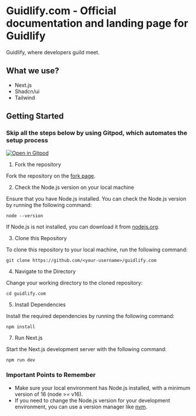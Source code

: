 # Guidlify.com - Official documentation and landing page for Guidlify

Guidlify, where developers guild meet.

## What we use?

- Next.js
- Shadcn/ui
- Tailwind

## Getting Started

### Skip all the steps below by using Gitpod, which automates the setup process

[![Open in Gitpod](https://gitpod.io/button/open-in-gitpod.svg)](https://gitpod.io/#https://github.com/WebXGuild/guidlify.com)

1. Fork the repository

Fork the repository on the [fork page](https://github.com/WebXGuild/guidlify.com/fork).

2. Check the Node.js version on your local machine

Ensure that you have Node.js installed. You can check the Node.js version by running the following command:

```
node --version
```

If Node.js is not installed, you can download it from [nodejs.org](https://nodejs.org/en).

3. Clone this Repository

To clone this repository to your local machine, run the following command:

```
git clone https://github.com/<your-username>/guidlify.com
```

4. Navigate to the Directory

Change your working directory to the cloned repository:

```
cd guidlify.com
```

5. Install Dependencies

Install the required dependencies by running the following command:

```
npm install
```

7. Run Next.js

Start the Next.js development server with the following command:

```
npm run dev
```

### Important Points to Remember

- Make sure your local environment has Node.js installed, with a minimum version of 16 (node >= v16).
- If you need to change the Node.js version for your development environment, you can use a version manager like [nvm](https://github.com/nvm-sh/nvm).
